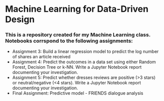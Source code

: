 # Machine Learning for Data-Driven Design 
### This is a repository created for my Machine Learning class. Notebooks corrspond to the following assignments:
* Assignment 3: Build a linear regression model to predict the log number of shares an article received
* Assignment 4: Predict the outcomes in a data set using either Random Forest, Decision Tree or k-NN. Write a Jupyter Notebook report documenting your investigation.
* Assignment 5: Predict whether dresses reviews are positive (>3 stars) or neutral/negative (<4 stars). Write a Jupyter Notebook report documenting your investigation.
* Final Assignment: Predictive model - FRIENDS dialogue analysis
